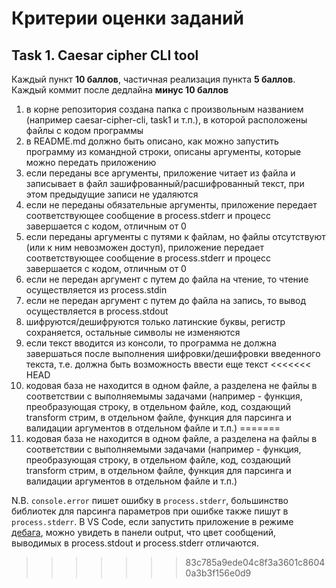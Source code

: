 # Критерии оценки заданий

## Task 1. Caesar cipher CLI tool

Каждый пункт **10 баллов**, частичная реализация пункта **5 баллов**.
Каждый коммит после дедлайна **минус 10 баллов**

1. в корне репозитория создана папка с произвольным названием (например caesar-cipher-cli, task1 и т.п.), в которой расположены файлы с кодом программы
2. в README.md должно быть описано, как можно запустить программу из командной строки, описаны аргументы, которые можно передать приложению
3. если переданы все аргументы, приложение читает из файла и записывает в файл зашифрованный/расшифрованный текст, при этом предыдущие записи не удаляются
4. если не переданы обязательные аргументы, приложение передает соответствующее сообщение в process.stderr и прoцесс завершается с кодом, отличным от 0
5. если переданы аргументы с путями к файлам, но файлы отсутствуют (или к ним невозможен доступ), приложение передает соответствующее сообщение в process.stderr и прoцесс завершается с кодом, отличным от 0
6. если не передан аргумент с путем до файла на чтение, то чтение осуществляется из process.stdin
7. если не передан аргумент с путем до файла на запись, то вывод осуществляется в process.stdout
8. шифруются/дешифруются только латинские буквы, регистр сохраняется, остальные символы не изменяются
9. если текст вводится из консоли, то программа не должна завершаться после выполнения шифровки/дешифровки введенного текста, т.е. должна быть возможность ввести еще текст
<<<<<<< HEAD
10. кодовая база не находится в одном файле, а разделена не файлы в соответствии с выполняемымы задачами (например - функция, преобразующая строку, в отдельном файле, код, создающий transform стрим, в отдельном файле, функция для парсинга и валидации аргументов в отдельном файле и т.п.)
=======
10. кодовая база не находится в одном файле, а разделена на файлы в соответствии с выполняемыми задачами (например - функция, преобразующая строку, в отдельном файле, код, создающий transform стрим, в отдельном файле, функция для парсинга и валидации аргументов в отдельном файле и т.п.)

N.B. `console.error` пишет ошибку в `process.stderr`, большинство библиотек для парсинга параметров при ошибке также пишут в `process.stderr`. В VS Code, если запустить приложение в режиме [дебага](https://code.visualstudio.com/docs/editor/debugging), можно увидеть в панели output, что цвет сообщений, выводимых в process.stdout и process.stderr отличаются.
>>>>>>> 83c785a9ede04c8f3a3601c86040a3b3f156e0d9
